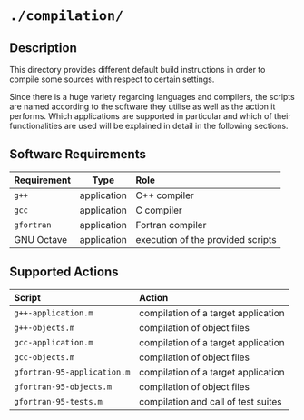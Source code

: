 <!------------------------------------------------------------------------------
--
-- Copyright (C) 2022 Kevin Matthes
--
-- This program is free software; you can redistribute it and/or modify
-- it under the terms of the GNU General Public License as published by
-- the Free Software Foundation; either version 2 of the License, or
-- (at your option) any later version.
--
-- This program is distributed in the hope that it will be useful,
-- but WITHOUT ANY WARRANTY; without even the implied warranty of
-- MERCHANTABILITY or FITNESS FOR A PARTICULAR PURPOSE.  See the
-- GNU General Public License for more details.
--
-- You should have received a copy of the GNU General Public License along
-- with this program; if not, write to the Free Software Foundation, Inc.,
-- 51 Franklin Street, Fifth Floor, Boston, MA 02110-1301 USA.
--
----
--
--  FILE
--      README.md
--
--  BRIEF
--      Important information regarding this project.
--
--  AUTHOR
--      Kevin Matthes
--
--  COPYRIGHT
--      (C) 2022 Kevin Matthes.
--      This file is licensed GPL 2 as of June 1991.
--
--  DATE
--      2022
--
--  NOTE
--      See `LICENSE' for full license.
--
------------------------------------------------------------------------------->

# `./compilation/`

## Description

This directory provides different default build instructions in order to compile
some sources with respect to certain settings.

Since there is a huge variety regarding languages and compilers, the scripts are
named according to the software they utilise as well as the action it
performs.  Which applications are supported in particular and which of their
functionalities are used will be explained in detail in the following sections.

## Software Requirements

| Requirement       | Type          | Role                                  |
|:------------------|:-------------:|:--------------------------------------|
| `g++`             | application   | C++ compiler                          |
| `gcc`             | application   | C compiler                            |
| `gfortran`        | application   | Fortran compiler                      |
| GNU Octave        | application   | execution of the provided scripts     |

## Supported Actions

| Script                      | Action                              |
|:----------------------------|:------------------------------------|
| `g++-application.m`         | compilation of a target application |
| `g++-objects.m`             | compilation of object files         |
| `gcc-application.m`         | compilation of a target application |
| `gcc-objects.m`             | compilation of object files         |
| `gfortran-95-application.m` | compilation of a target application |
| `gfortran-95-objects.m`     | compilation of object files         |
| `gfortran-95-tests.m`       | compilation and call of test suites |

<!----------------------------------------------------------------------------->
